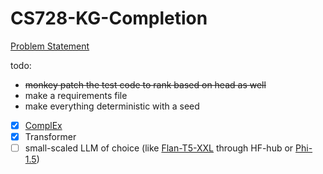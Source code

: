 # CS728-KG-Completion

[Problem Statement](https://docs.google.com/document/d/1_uSRcuwKq0E8Z_iJnN63Z2bKxqy6r7fRiwUOIHDjKhU/edit)

todo: 
  - ~~monkey patch the test code to rank based on head as well~~
  - make a requirements file
  - make everything deterministic with a seed

- [x] [ComplEx](https://github.com/ttrouill/complex)
- [x] Transformer
- [ ] small-scaled LLM of choice (like [Flan-T5-XXL](https://huggingface.co/google/flan-t5-xxl) through HF-hub or [Phi-1.5](https://huggingface.co/microsoft/phi-1_5))
